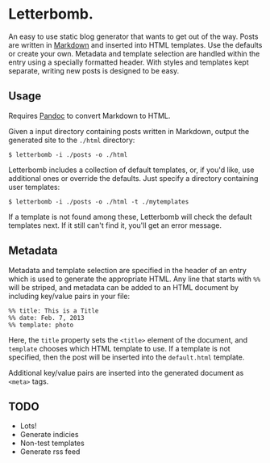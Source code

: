 # Letterbomb.

An easy to use static blog generator that wants to get out
of the way. Posts are written in [Markdown](http://daringfireball.net/projects/markdown/syntax) 
and inserted into HTML templates. Use the defaults or create
your own. Metadata and template selection are handled
within the entry using a specially formatted header. With
styles and templates kept separate, writing new posts is
designed to be easy.

## Usage

Requires [Pandoc](http://johnmacfarlane.net/pandoc/) to
convert Markdown to HTML.

Given a input directory containing posts written in
Markdown, output the generated site to the `./html` directory:

~~~
$ letterbomb -i ./posts -o ./html
~~~

Letterbomb includes a collection of default templates, or,
if you'd like, use additional ones or override the
defaults. Just specify a directory containing user
templates:

~~~
$ letterbomb -i ./posts -o ./html -t ./mytemplates
~~~

If a template is not found among these, Letterbomb will
check the default templates next. If it still can't find it,
you'll get an error message.

## Metadata

Metadata and template selection are specified in the header
of an entry which is used to generate the appropriate
HTML. Any line that starts with `%%` will be striped, and
metadata can be added to an HTML document by including
key/value pairs in your file:

~~~
%% title: This is a Title
%% date: Feb. 7, 2013
%% template: photo
~~~

Here, the `title` property sets the `<title>` element of
the document, and `template` chooses which HTML template to
use. If a template is not specified, then the post will be
inserted into the `default.html` template.

Additional key/value pairs are inserted into the generated
document as `<meta>` tags.

## TODO

* Lots!
* Generate indicies
* Non-test templates
* Generate rss feed
